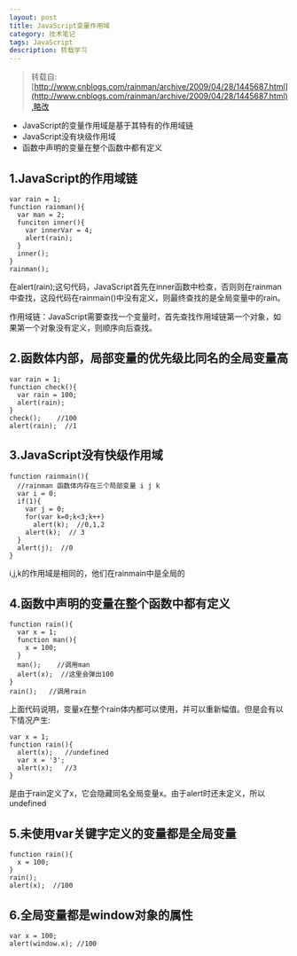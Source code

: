 ```yaml
---
layout: post
title: JavaScript变量作用域
category: 技术笔记
tags: JavaScript
description: 转载学习
---
```

>转载自:[http://www.cnblogs.com/rainman/archive/2009/04/28/1445687.html](http://www.cnblogs.com/rainman/archive/2009/04/28/1445687.html),略改

- JavaScript的变量作用域是基于其特有的作用域链
- JavaScript没有块级作用域
- 函数中声明的变量在整个函数中都有定义

## 1.JavaScript的作用域链

    var rain = 1;
    function rainman(){
      var man = 2;
      funciton inner(){
        var innerVar = 4;
        alert(rain);
      }
      inner();
    }
    rainman();

在alert(rain);这句代码，JavaScript首先在inner函数中检查，否则则在rainman中查找，这段代码在rainmain()中没有定义，则最终查找的是全局变量中的rain。

作用域链：JavaScript需要查找一个变量时，首先查找作用域链第一个对象，如果第一个对象没有定义，则顺序向后查找。

## 2.函数体内部，局部变量的优先级比同名的全局变量高

    var rain = 1;
    function check(){
      var rain = 100;
      alert(rain);
    }
    check();    //100 
    alert(rain);  //1

## 3.JavaScript没有快级作用域

    function rainmain(){
      //rainman 函数体内存在三个局部变量 i j k 
      var i = 0;
      if(1){
        var j = 0;
        for(var k=0;k<3;k++)
          alert(k);  //0,1,2
        alert(k);  // 3
      }
      alert(j);  //0
    }

i,j,k的作用域是相同的，他们在rainmain中是全局的

## 4.函数中声明的变量在整个函数中都有定义

    function rain(){
      var x = 1;
      function man(){
        x = 100;
      }
      man();    //调用man
      alert(x);  //这里会弹出100
    }
    rain();   //调用rain

上面代码说明，变量x在整个rain体内都可以使用，并可以重新幅值。但是会有以下情况产生:

    var x = 1;
    function rain(){
      alert(x);   //undefined
      var x = '3';
      alert(x);   //3
    }

是由于rain定义了x，它会隐藏同名全局变量x。由于alert时还未定义，所以undefined

## 5.未使用var关键字定义的变量都是全局变量

    function rain(){
      x = 100;
    }
    rain();
    alert(x);  //100

## 6.全局变量都是window对象的属性

    var x = 100;
    alert(window.x); //100

